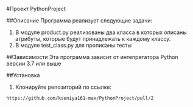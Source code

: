 #Проект PythonProject


##Описание
Программа реализует следующие задачи:
1. В модуле product.py реализованы два класса в которых описаны атрибуты, которые будут принадлежать к каждому классу.
2. В модуле test_class.py для прописаны тесты 


##Зависимости
Эта программа зависит от интепретатора Python версии 3.7 или выше


##Установка
1. Клонируйте репозиторий по ссылке:
```
https://github.com/kseniya161-max/PythonProject/pull/2